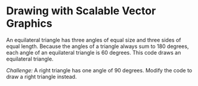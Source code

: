 # Drawing with Scalable Vector Graphics

An equilateral triangle has three angles of equal size and three sides of equal length. Because the angles of a triangle always sum to 180 degrees, each angle of an equilateral triangle is 60 degrees. This code draws an equilateral triangle.

*Challenge:* A right triangle has one angle of 90 degrees. Modify the code to draw a right triangle instead.
